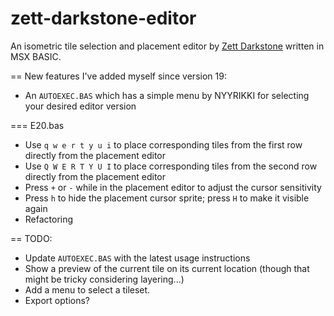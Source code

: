 # zett-darkstone-editor
An isometric tile selection and placement editor by [Zett Darkstone](https://darkstone.nl) written in MSX BASIC.

== New features I've added myself since version 19:
* An `AUTOEXEC.BAS` which has a simple menu by NYYRIKKI for selecting your desired editor version

=== E20.bas
* Use `q w e r t y u i` to place corresponding tiles from the first row directly from the placement editor
* Use `Q W E R T Y U I` to place corresponding tiles from the second row directly from the placement editor
* Press `+` or `-` while in the placement editor to adjust the cursor sensitivity
* Press `h` to hide the placement cursor sprite; press `H` to make it visible again
* Refactoring

== TODO:
* Update `AUTOEXEC.BAS` with the latest usage instructions
* Show a preview of the current tile on its current location (though that might be tricky considering layering...)
* Add a menu to select a tileset.
* Export options?
